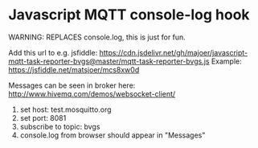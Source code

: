 # Javascript MQTT console-log hook

WARNING: REPLACES console.log, this is just for fun.

Add this url to e.g. jsfiddle: https://cdn.jsdelivr.net/gh/majoer/javascript-mqtt-task-reporter-bvgs@master/mqtt-task-reporter-bvgs.js
Example: https://jsfiddle.net/matsjoer/mcs8xw0d

Messages can be seen in broker here: http://www.hivemq.com/demos/websocket-client/

1. set host: test.mosquitto.org
2. set port: 8081
3. subscribe to topic: bvgs
4. console.log from browser should appear in "Messages"
